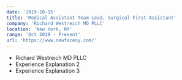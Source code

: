 ```yaml
---
date: '2019-10-15'
title: 'Medical Assistant Team Lead, Surgical First Assistant'
company: 'Richard Westreich MD PLLC'
location: 'New York, NY'
range: 'Oct 2019 - Present'
url: 'https://www.newfaceny.com/'
---
```


- Richard Westreich MD PLLC
- Experience Explanation 2
- Experience Explanation 3
